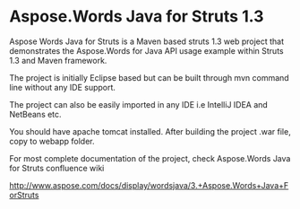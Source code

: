 # Aspose.Words Java for Struts 1.3
Aspose Words Java for Struts is a Maven based struts 1.3 web project that demonstrates the Aspose.Words for Java API usage example within Struts 1.3 and Maven framework.

The project is initially Eclipse based but can be built through mvn command line without any IDE support.

The project can also be easily imported in any IDE i.e IntelliJ IDEA and NetBeans etc.

You should have apache tomcat installed. After building the project .war file, copy to webapp folder.

For most complete documentation of the project, check Aspose.Words Java for Struts confluence wiki

http://www.aspose.com/docs/display/wordsjava/3.+Aspose.Words+Java+ForStruts



